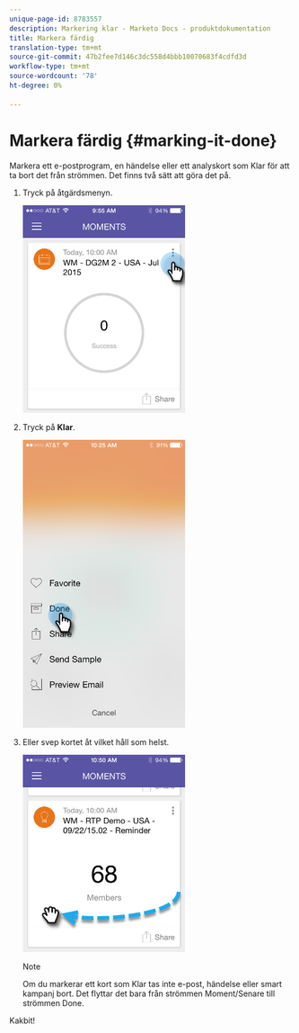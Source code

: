 ```yaml
---
unique-page-id: 8783557
description: Markering klar - Marketo Docs - produktdokumentation
title: Markera färdig
translation-type: tm+mt
source-git-commit: 47b2fee7d146c3dc558d4bbb10070683f4cdfd3d
workflow-type: tm+mt
source-wordcount: '78'
ht-degree: 0%

---
```



# Markera färdig {#marking-it-done}

Markera ett e-postprogram, en händelse eller ett analyskort som Klar för att ta bort det från strömmen. Det finns två sätt att göra det på.

1. Tryck på åtgärdsmenyn.

   ![](assets/image2015-7-14-17-3a32-3a35.png)

1. Tryck på **Klar**.

   ![](assets/image2015-7-14-17-3a36-3a31.png)

1. Eller svep kortet åt vilket håll som helst.

   ![](assets/image2015-9-25-9-3a46-3a6.png)

   >[!NOTE]
   >
   >Om du markerar ett kort som Klar tas inte e-post, händelse eller smart kampanj bort. Det flyttar det bara från strömmen Moment/Senare till strömmen Done.

Kakbit!